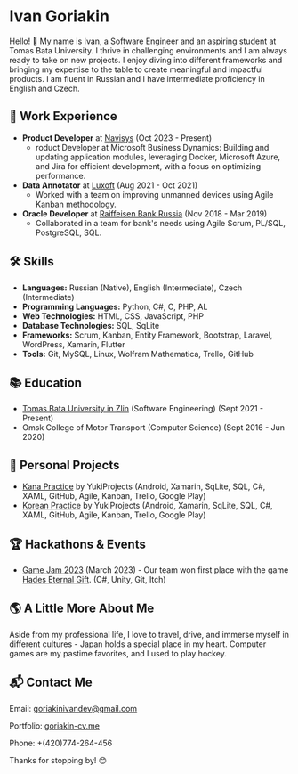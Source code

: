 <!DOCTYPE html>
<html>
<body>
    <h1>Ivan Goriakin</h1>
    <p>Hello! 👋 My name is Ivan, a Software Engineer and an aspiring student at Tomas Bata University. I thrive in challenging environments and I am always ready to take on new projects. I enjoy diving into different frameworks and bringing my expertise to the table to create meaningful and impactful products. I am fluent in Russian and I have intermediate proficiency in English and Czech.</p>
    <h2>🔭 Work Experience</h2>
    <ul>
        <li><b>Product Developer</b> at <a href="(https://www.navisys.cz">Navisys</a> (Oct 2023 - Present)
            <ul>
                <li>roduct Developer at Microsoft Business Dynamics: Building and updating application modules, leveraging Docker, Microsoft Azure, and Jira for efficient development, with a focus on optimizing performance.</li>
            </ul>
        </li>
        <li><b>Data Annotator</b> at <a href="https://www.luxoft.com">Luxoft</a> (Aug 2021 - Oct 2021)
            <ul>
                <li>Worked with a team on improving unmanned devices using Agile Kanban methodology.</li>
            </ul>
        </li>
        <li><b>Oracle Developer</b> at <a href="https://www.raiffeisen.ru/en/">Raiffeisen Bank Russia</a> (Nov 2018 - Mar 2019)
            <ul>
                <li>Collaborated in a team for bank's needs using Agile Scrum, PL/SQL, PostgreSQL, SQL.</li>
            </ul>
        </li>
    </ul>
    <h2>🛠️ Skills</h2>
      <ul>
        <li><strong>Languages:</strong> Russian (Native), English (Intermediate), Czech (Intermediate)</li>
        <li><strong>Programming Languages:</strong> Python, C#, C, PHP, AL</li>
        <li><strong>Web Technologies:</strong> HTML, CSS, JavaScript, PHP</li>
        <li><strong>Database Technologies:</strong> SQL, SqLite</li>
        <li><strong>Frameworks:</strong> Scrum, Kanban, Entity Framework, Bootstrap, Laravel, WordPress, Xamarin, Flutter</li>
        <li><strong>Tools:</strong> Git, MySQL, Linux, Wolfram Mathematica, Trello, GitHub</li>
      </ul>
    <h2>📚 Education</h2>
    <ul>
        <li><a href="https://www.utb.cz/en/">Tomas Bata University in Zlin</a> (Software Engineering) (Sept 2021 - Present)</li>
        <li>Omsk College of Motor Transport (Computer Science) (Sept 2016 - Jun 2020)</li>
    </ul>
    <h2>🚀 Personal Projects</h2>
    <ul>
        <li><a href="https://play.google.com/store/apps/details?id=com.yukiprojects.kanapractices">Kana Practice</a> by YukiProjects (Android, Xamarin, SqLite, SQL, C#, XAML, GitHub, Agile, Kanban, Trello, Google Play)</li>
        <li><a href="https://play.google.com/store/apps/details?id=com.yukiprojects.koreanproject">Korean Practice</a> by YukiProjects (Android, Xamarin, SqLite, SQL, C#, XAML, GitHub, Agile, Kanban, Trello, Google Play)</li>
    </ul>
    <h2>🏆 Hackathons & Events</h2>
    <ul>
        <li><a href="https://visiongame.cz/studio/game-jam-zlin-2023/">Game Jam 2023</a> (March 2023) - Our team won first place with the game <a href="https://chetsoff.itch.io/hades-eternal-gift">Hades Eternal Gift</a>. (C#, Unity, Git, Itch)</li>
    </ul>
    <h2>🌎 A Little More About Me</h2>
    <p>Aside from my professional life, I love to travel, drive, and immerse myself in different cultures - Japan holds a special place in my heart. Computer games are my pastime favorites, and I used to play hockey.</p>
    <h2>📬 Contact Me</h2>
    <p>Email: <a href="mailto:goriakinivandev@gmail.com">goriakinivandev@gmail.com</a></p>
    <p>Portfolio: <a href="https://santavc.github.io/goriakin-cv.me/">goriakin-cv.me</a></p>
    <p>Phone: +(420)774-264-456</p>
    <p>Thanks for stopping by! 😊</p>
</body>
</html>
